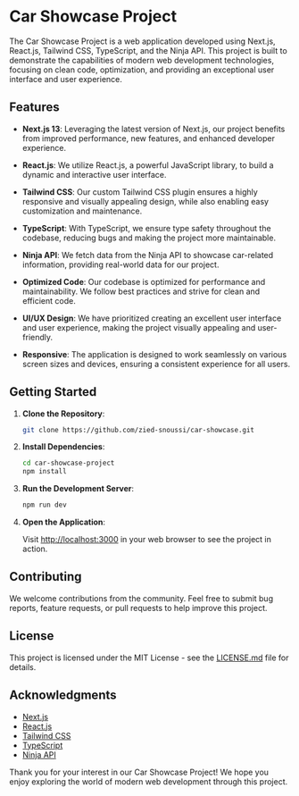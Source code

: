 # Car Showcase Project

The Car Showcase Project is a web application developed using Next.js, React.js, Tailwind CSS, TypeScript, and the Ninja API. This project is built to demonstrate the capabilities of modern web development technologies, focusing on clean code, optimization, and providing an exceptional user interface and user experience.

## Features

- **Next.js 13**: Leveraging the latest version of Next.js, our project benefits from improved performance, new features, and enhanced developer experience.

- **React.js**: We utilize React.js, a powerful JavaScript library, to build a dynamic and interactive user interface.

- **Tailwind CSS**: Our custom Tailwind CSS plugin ensures a highly responsive and visually appealing design, while also enabling easy customization and maintenance.

- **TypeScript**: With TypeScript, we ensure type safety throughout the codebase, reducing bugs and making the project more maintainable.

- **Ninja API**: We fetch data from the Ninja API to showcase car-related information, providing real-world data for our project.

- **Optimized Code**: Our codebase is optimized for performance and maintainability. We follow best practices and strive for clean and efficient code.

- **UI/UX Design**: We have prioritized creating an excellent user interface and user experience, making the project visually appealing and user-friendly.

- **Responsive**: The application is designed to work seamlessly on various screen sizes and devices, ensuring a consistent experience for all users.

## Getting Started

1. **Clone the Repository**:

   ```bash
   git clone https://github.com/zied-snoussi/car-showcase.git
   ```

2. **Install Dependencies**:

   ```bash
   cd car-showcase-project
   npm install
   ```

3. **Run the Development Server**:

   ```bash
   npm run dev
   ```

4. **Open the Application**:

   Visit [http://localhost:3000](http://localhost:3000) in your web browser to see the project in action.

## Contributing

We welcome contributions from the community. Feel free to submit bug reports, feature requests, or pull requests to help improve this project.

## License

This project is licensed under the MIT License - see the [LICENSE.md](LICENSE.md) file for details.

## Acknowledgments

- [Next.js](https://nextjs.org/)
- [React.js](https://reactjs.org/)
- [Tailwind CSS](https://tailwindcss.com/)
- [TypeScript](https://www.typescriptlang.org/)
- [Ninja API](https://ninjaapi.com/)

Thank you for your interest in our Car Showcase Project! We hope you enjoy exploring the world of modern web development through this project.